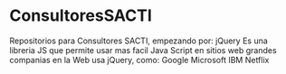 # ConsultoresSACTI
Repositorios para Consultores SACTI, empezando por:
jQuery
Es una libreria JS que permite usar mas facil Java Script en sitios web
grandes companias en la Web usa jQuery, como:
Google
Microsoft
IBM
Netflix
